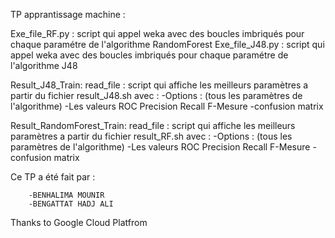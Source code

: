 TP apprantissage machine : 

Exe_file_RF.py : script qui appel weka avec des boucles imbriqués pour chaque paramétre de l'algorithme RandomForest
Exe_file_J48.py : script qui appel weka avec des boucles imbriqués pour chaque paramétre de l'algorithme J48

Result_J48_Train:
read_file : script qui affiche les meilleurs paramètres a partir du fichier result_J48.sh avec :
		-Options : (tous les paramètres de l'algorithme)
		-Les valeurs ROC Precision Recall F-Mesure
		-confusion matrix


Result_RandomForest_Train:
read_file : script qui affiche les meilleurs paramètres a partir du fichier result_RF.sh avec :
		-Options : (tous les paramètres de l'algorithme)
		-Les valeurs ROC Precision Recall F-Mesure
		-confusion matrix


Ce TP a été fait par :

		-BENHALIMA MOUNIR
		-BENGATTAT HADJ ALI


Thanks to Google Cloud Platfrom
